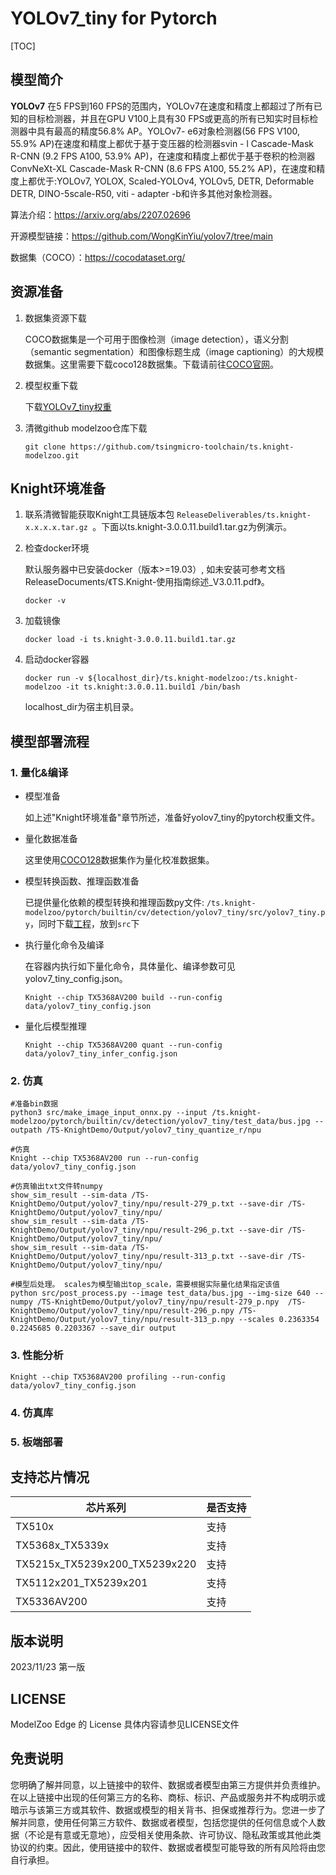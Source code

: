 # YOLOv7_tiny for Pytorch

<!--命名规则 {model_name}-{dataset}-{framework}-->

[TOC]

## 模型简介

**YOLOv7** 在5 FPS到160 FPS的范围内，YOLOv7在速度和精度上都超过了所有已知的目标检测器，并且在GPU V100上具有30 FPS或更高的所有已知实时目标检测器中具有最高的精度56.8% AP。YOLOv7- e6对象检测器(56 FPS V100, 55.9% AP)在速度和精度上都优于基于变压器的检测器svin - l Cascade-Mask R-CNN (9.2 FPS A100, 53.9% AP)，在速度和精度上都优于基于卷积的检测器ConvNeXt-XL Cascade-Mask R-CNN (8.6 FPS A100, 55.2% AP)，在速度和精度上都优于:YOLOv7, YOLOX, Scaled-YOLOv4, YOLOv5, DETR, Deformable DETR, DINO-5scale-R50, viti - adapter -b和许多其他对象检测器。

<!--可选-->
算法介绍：https://arxiv.org/abs/2207.02696

开源模型链接：https://github.com/WongKinYiu/yolov7/tree/main

数据集（COCO）：https://cocodataset.org/

## 资源准备

1. 数据集资源下载

	COCO数据集是一个可用于图像检测（image detection），语义分割（semantic segmentation）和图像标题生成（image captioning）的大规模数据集。这里需要下载coco128数据集。下载请前往[COCO官网](https://github.com/ultralytics/yolov5/releases/download/v1.0/coco128_with_yaml.zip)。

2. 模型权重下载

	下载[YOLOv7_tiny权重](https://github.com/WongKinYiu/yolov7/releases/download/v0.1/yolov7-tiny.pt)

3. 清微github modelzoo仓库下载

	```git clone https://github.com/tsingmicro-toolchain/ts.knight-modelzoo.git```

## Knight环境准备

1. 联系清微智能获取Knight工具链版本包 ```ReleaseDeliverables/ts.knight-x.x.x.x.tar.gz ```。下面以ts.knight-3.0.0.11.build1.tar.gz为例演示。

2. 检查docker环境

	​默认服务器中已安装docker（版本>=19.03）, 如未安装可参考文档ReleaseDocuments/《TS.Knight-使用指南综述_V3.0.11.pdf》。
	
	```
	docker -v   
	```

3. 加载镜像
	
	```
	docker load -i ts.knight-3.0.0.11.build1.tar.gz
	```

4. 启动docker容器

	```
	docker run -v ${localhost_dir}/ts.knight-modelzoo:/ts.knight-modelzoo -it ts.knight:3.0.0.11.build1 /bin/bash
	```
	
	localhost_dir为宿主机目录。


## 模型部署流程

### 1. 量化&编译

-   模型准备
	
	如上述"Knight环境准备"章节所述，准备好yolov7_tiny的pytorch权重文件。
	

-   量化数据准备

    这里使用[COCO128](https://github.com/ultralytics/yolov5/releases/download/v1.0/coco128_with_yaml.zip)数据集作为量化校准数据集。

-   模型转换函数、推理函数准备
	
	已提供量化依赖的模型转换和推理函数py文件: ```/ts.knight-modelzoo/pytorch/builtin/cv/detection/yolov7_tiny/src/yolov7_tiny.py```，同时下载[工程](https://github.com/WongKinYiu/yolov7)，放到`src`下

-   执行量化命令及编译

	在容器内执行如下量化命令，具体量化、编译参数可见yolov7_tiny_config.json。

    	Knight --chip TX5368AV200 build --run-config data/yolov7_tiny_config.json

-   量化后模型推理
	
		Knight --chip TX5368AV200 quant --run-config data/yolov7_tiny_infer_config.json


### 2. 仿真

    #准备bin数据
    python3 src/make_image_input_onnx.py --input /ts.knight-modelzoo/pytorch/builtin/cv/detection/yolov7_tiny/test_data/bus.jpg --outpath /TS-KnightDemo/Output/yolov7_tiny_quantize_r/npu

    #仿真
    Knight --chip TX5368AV200 run --run-config  data/yolov7_tiny_config.json

	#仿真输出txt文件转numpy
	show_sim_result --sim-data /TS-KnightDemo/Output/yolov7_tiny/npu/result-279_p.txt --save-dir /TS-KnightDemo/Output/yolov7_tiny/npu/
	show_sim_result --sim-data /TS-KnightDemo/Output/yolov7_tiny/npu/result-296_p.txt --save-dir /TS-KnightDemo/Output/yolov7_tiny/npu/
	show_sim_result --sim-data /TS-KnightDemo/Output/yolov7_tiny/npu/result-313_p.txt --save-dir /TS-KnightDemo/Output/yolov7_tiny/npu/

	#模型后处理。 scales为模型输出top_scale，需要根据实际量化结果指定该值
    python src/post_process.py --image test_data/bus.jpg --img-size 640 --numpy /TS-KnightDemo/Output/yolov7_tiny/npu/result-279_p.npy  /TS-KnightDemo/Output/yolov7_tiny/npu/result-296_p.npy /TS-KnightDemo/Output/yolov7_tiny/npu/result-313_p.npy --scales 0.2363354 0.2245685 0.2203367 --save_dir output
### 3. 性能分析

```
Knight --chip TX5368AV200 profiling --run-config data/yolov7_tiny_config.json
```

### 4. 仿真库

### 5. 板端部署	




## 支持芯片情况

| 芯片系列                                          | 是否支持 |
| ------------------------------------------------ | ------- |
| TX510x                                           | 支持     |
| TX5368x_TX5339x                                  | 支持     |
| TX5215x_TX5239x200_TX5239x220 | 支持     |
| TX5112x201_TX5239x201                            | 支持     |
| TX5336AV200                                      | 支持     |



## 版本说明

2023/11/23  第一版



## LICENSE

ModelZoo Edge 的 License 具体内容请参见LICENSE文件

## 免责说明

您明确了解并同意，以上链接中的软件、数据或者模型由第三方提供并负责维护。在以上链接中出现的任何第三方的名称、商标、标识、产品或服务并不构成明示或暗示与该第三方或其软件、数据或模型的相关背书、担保或推荐行为。您进一步了解并同意，使用任何第三方软件、数据或者模型，包括您提供的任何信息或个人数据（不论是有意或无意地），应受相关使用条款、许可协议、隐私政策或其他此类协议的约束。因此，使用链接中的软件、数据或者模型可能导致的所有风险将由您自行承担。



